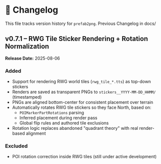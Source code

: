 # 📜 Changelog

This file tracks version history for `prefab2png`.  Previous Changelog in docs/

## v0.7.1 – RWG Tile Sticker Rendering + Rotation Normalization  
**Release Date:** 2025-08-06

### Added
- Support for rendering RWG world tiles (`rwg_tile_*.tts`) as top-down stickers
- Renders are saved as transparent PNGs to `stickers__YYYY-MM-DD_HHMM/` (timestamped)
- PNGs are aligned bottom-center for consistent placement over terrain
- Automatically rotates RWG tile stickers so they face North, based on:
  - `POIMarkerPartRotations` parsing
  - Inferred placement during render pass
  - Global flip rules and authored tile exclusions
- Rotation logic replaces abandoned "quadrant theory" with real render-based alignment

### Excluded
- POI rotation correction inside RWG tiles (still under active development)
